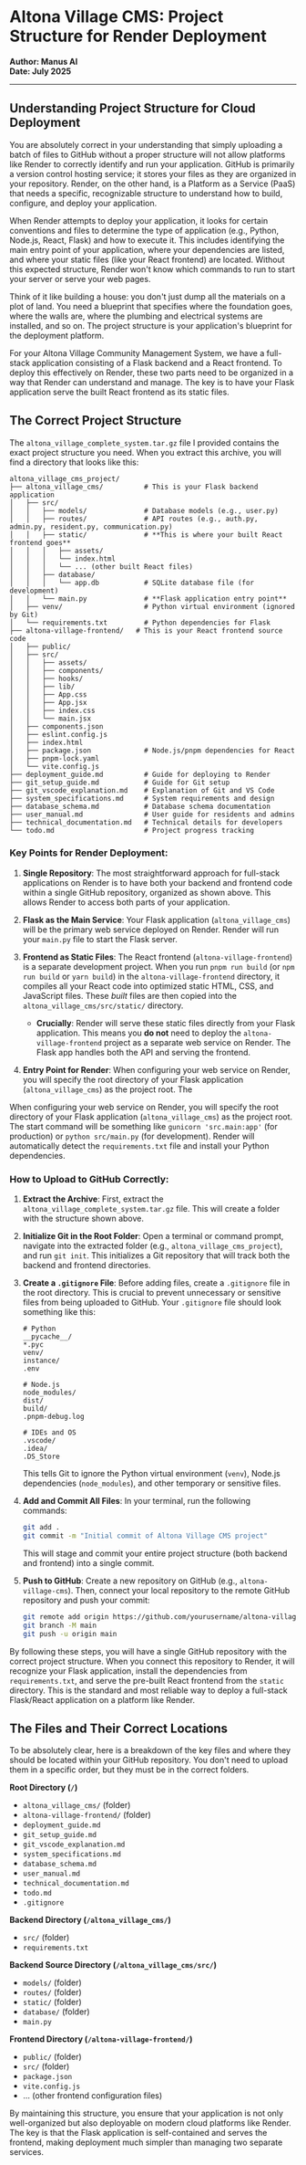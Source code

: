 # Altona Village CMS: Project Structure for Render Deployment

**Author: Manus AI**  
**Date: July 2025**

---

## Understanding Project Structure for Cloud Deployment

You are absolutely correct in your understanding that simply uploading a batch of files to GitHub without a proper structure will not allow platforms like Render to correctly identify and run your application. GitHub is primarily a version control hosting service; it stores your files as they are organized in your repository. Render, on the other hand, is a Platform as a Service (PaaS) that needs a specific, recognizable structure to understand how to build, configure, and deploy your application.

When Render attempts to deploy your application, it looks for certain conventions and files to determine the type of application (e.g., Python, Node.js, React, Flask) and how to execute it. This includes identifying the main entry point of your application, where your dependencies are listed, and where your static files (like your React frontend) are located. Without this expected structure, Render won't know which commands to run to start your server or serve your web pages.

Think of it like building a house: you don't just dump all the materials on a plot of land. You need a blueprint that specifies where the foundation goes, where the walls are, where the plumbing and electrical systems are installed, and so on. The project structure is your application's blueprint for the deployment platform.

For your Altona Village Community Management System, we have a full-stack application consisting of a Flask backend and a React frontend. To deploy this effectively on Render, these two parts need to be organized in a way that Render can understand and manage. The key is to have your Flask application serve the built React frontend as its static files.

## The Correct Project Structure

The `altona_village_complete_system.tar.gz` file I provided contains the exact project structure you need. When you extract this archive, you will find a directory that looks like this:

```
altona_village_cms_project/
├── altona_village_cms/          # This is your Flask backend application
│   ├── src/
│   │   ├── models/              # Database models (e.g., user.py)
│   │   ├── routes/              # API routes (e.g., auth.py, admin.py, resident.py, communication.py)
│   │   ├── static/              # **This is where your built React frontend goes**
│   │   │   ├── assets/
│   │   │   └── index.html
│   │   │   └── ... (other built React files)
│   │   ├── database/
│   │   │   └── app.db           # SQLite database file (for development)
│   │   └── main.py              # **Flask application entry point**
│   ├── venv/                    # Python virtual environment (ignored by Git)
│   └── requirements.txt         # Python dependencies for Flask
├── altona-village-frontend/   # This is your React frontend source code
│   ├── public/
│   ├── src/
│   │   ├── assets/
│   │   ├── components/
│   │   ├── hooks/
│   │   ├── lib/
│   │   ├── App.css
│   │   ├── App.jsx
│   │   ├── index.css
│   │   └── main.jsx
│   ├── components.json
│   ├── eslint.config.js
│   ├── index.html
│   ├── package.json             # Node.js/pnpm dependencies for React
│   ├── pnpm-lock.yaml
│   └── vite.config.js
├── deployment_guide.md          # Guide for deploying to Render
├── git_setup_guide.md           # Guide for Git setup
├── git_vscode_explanation.md    # Explanation of Git and VS Code
├── system_specifications.md     # System requirements and design
├── database_schema.md           # Database schema documentation
├── user_manual.md               # User guide for residents and admins
├── technical_documentation.md   # Technical details for developers
└── todo.md                      # Project progress tracking
```

### Key Points for Render Deployment:

1.  **Single Repository**: The most straightforward approach for full-stack applications on Render is to have both your backend and frontend code within a single GitHub repository, organized as shown above. This allows Render to access both parts of your application.

2.  **Flask as the Main Service**: Your Flask application (`altona_village_cms`) will be the primary web service deployed on Render. Render will run your `main.py` file to start the Flask server.

3.  **Frontend as Static Files**: The React frontend (`altona-village-frontend`) is a separate development project. When you run `pnpm run build` (or `npm run build` or `yarn build`) in the `altona-village-frontend` directory, it compiles all your React code into optimized static HTML, CSS, and JavaScript files. These *built* files are then copied into the `altona_village_cms/src/static/` directory.

    *   **Crucially**: Render will serve these static files directly from your Flask application. This means you **do not** need to deploy the `altona-village-frontend` project as a separate web service on Render. The Flask app handles both the API and serving the frontend.

4.  **Entry Point for Render**: When configuring your web service on Render, you will specify the root directory of your Flask application (`altona_village_cms`) as the project root. The 


When configuring your web service on Render, you will specify the root directory of your Flask application (`altona_village_cms`) as the project root. The start command will be something like `gunicorn 'src.main:app'` (for production) or `python src/main.py` (for development). Render will automatically detect the `requirements.txt` file and install your Python dependencies.

### How to Upload to GitHub Correctly:

1.  **Extract the Archive**: First, extract the `altona_village_complete_system.tar.gz` file. This will create a folder with the structure shown above.

2.  **Initialize Git in the Root Folder**: Open a terminal or command prompt, navigate into the extracted folder (e.g., `altona_village_cms_project`), and run `git init`. This initializes a Git repository that will track both the backend and frontend directories.

3.  **Create a `.gitignore` File**: Before adding files, create a `.gitignore` file in the root directory. This is crucial to prevent unnecessary or sensitive files from being uploaded to GitHub. Your `.gitignore` file should look something like this:

    ```
    # Python
    __pycache__/
    *.pyc
    venv/
    instance/
    .env

    # Node.js
    node_modules/
    dist/
    build/
    .pnpm-debug.log

    # IDEs and OS
    .vscode/
    .idea/
    .DS_Store
    ```

    This tells Git to ignore the Python virtual environment (`venv`), Node.js dependencies (`node_modules`), and other temporary or sensitive files.

4.  **Add and Commit All Files**: In your terminal, run the following commands:

    ```bash
    git add .
    git commit -m "Initial commit of Altona Village CMS project"
    ```

    This will stage and commit your entire project structure (both backend and frontend) into a single commit.

5.  **Push to GitHub**: Create a new repository on GitHub (e.g., `altona-village-cms`). Then, connect your local repository to the remote GitHub repository and push your commit:

    ```bash
    git remote add origin https://github.com/yourusername/altona-village-cms.git
    git branch -M main
    git push -u origin main
    ```

By following these steps, you will have a single GitHub repository with the correct project structure. When you connect this repository to Render, it will recognize your Flask application, install the dependencies from `requirements.txt`, and serve the pre-built React frontend from the `static` directory. This is the standard and most reliable way to deploy a full-stack Flask/React application on a platform like Render.

## The Files and Their Correct Locations

To be absolutely clear, here is a breakdown of the key files and where they should be located within your GitHub repository. You don't need to upload them in a specific order, but they must be in the correct folders.

**Root Directory (`/`)**

*   `altona_village_cms/` (folder)
*   `altona-village-frontend/` (folder)
*   `deployment_guide.md`
*   `git_setup_guide.md`
*   `git_vscode_explanation.md`
*   `system_specifications.md`
*   `database_schema.md`
*   `user_manual.md`
*   `technical_documentation.md`
*   `todo.md`
*   `.gitignore`

**Backend Directory (`/altona_village_cms/`)**

*   `src/` (folder)
*   `requirements.txt`

**Backend Source Directory (`/altona_village_cms/src/`)**

*   `models/` (folder)
*   `routes/` (folder)
*   `static/` (folder)
*   `database/` (folder)
*   `main.py`

**Frontend Directory (`/altona-village-frontend/`)**

*   `public/` (folder)
*   `src/` (folder)
*   `package.json`
*   `vite.config.js`
*   ... (other frontend configuration files)

By maintaining this structure, you ensure that your application is not only well-organized but also deployable on modern cloud platforms like Render. The key is that the Flask application is self-contained and serves the frontend, making deployment much simpler than managing two separate services.

